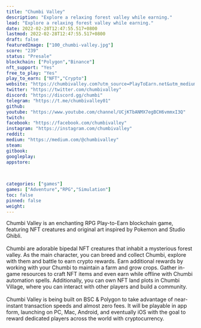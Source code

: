 ```yaml
---
title: "Chumbi Valley"
description: "Explore a relaxing forest valley while earning."
lead: "Explore a relaxing forest valley while earning."
date: 2022-02-28T12:47:55.517+0800
lastmod: 2022-02-28T12:47:55.517+0800
draft: false
featuredImage: ["100_chumbi-valley.jpg"]
score: "239"
status: "Presale"
blockchain: ["Polygon","Binance"]
nft_support: "Yes"
free_to_play: "Yes"
play_to_earn: ["NFT","Crypto"]
website: "https://chumbivalley.com?utm_source=PlayToEarn.net&utm_medium=organic&utm_campaign=gamepage"
twitter: "https://twitter.com/chumbivalley"
discord: "https://discord.gg/chumbi"
telegram: "https://t.me/chumbivalley01"
github: 
youtube: "https://www.youtube.com/channel/UCjKTbANMX7egBCH6vmmxI3Q"
twitch: 
facebook: "https://facebook.com/chumbivalley"
instagram: "https://instagram.com/chumbivalley"
reddit: 
medium: "https://medium.com/@chumbivalley"
steam: 
gitbook: 
googleplay: 
appstore: 

  
    
categories: ["games"]
games: ["Adventure","RPG","Simulation"]
toc: false
pinned: false
weight: 
---
```

Chumbi Valley is an enchanting RPG Play-to-Earn blockchain game, featuring NFT creatures and original art inspired by Pokemon and Studio Ghibli.<br> <br> Chumbi are adorable bipedal NFT creatures that inhabit a mysterious forest valley. As the main character, you can breed and collect Chumbi, explore with them and battle to earn crypto rewards. Earn additional rewards by working with your Chumbi to maintain a farm and grow crops. Gather in-game resources to craft NFT items and even earn while offline with Chumbi automation spells. Additionally, you can own NFT land plots in Chumbi Village, where you can interact with other players and build a community.<br> <br> Chumbi Valley is being built on BSC &amp; Polygon to take advantage of near-instant transaction speeds and almost zero fees. It will be playable in app form, launching on PC, Mac, Android, and eventually iOS with the goal to reward dedicated players across the world with cryptocurrency.